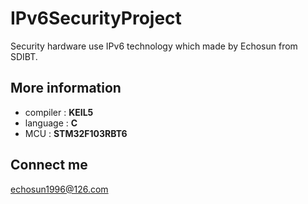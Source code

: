 # IPv6SecurityProject
Security hardware use IPv6 technology which made by Echosun from SDIBT.

## More information
- compiler : **KEIL5**
- language : **C**
- MCU : **STM32F103RBT6**

## Connect me
<echosun1996@126.com>
